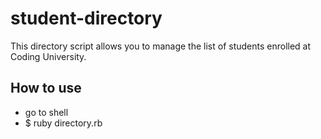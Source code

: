 # student-directory

This directory script allows you to manage the list of students enrolled at Coding University.

## How to use ##

* go to shell
* $ ruby directory.rb
